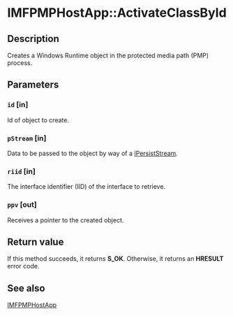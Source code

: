 # IMFPMPHostApp::ActivateClassById

## Description

Creates a Windows Runtime object in the protected media path (PMP) process.

## Parameters

### `id` [in]

Id of object to create.

### `pStream` [in]

Data to be passed to the object by way of a [IPersistStream](https://learn.microsoft.com/windows/desktop/api/objidl/nn-objidl-ipersiststream).

### `riid` [in]

The interface identifier (IID) of the interface to retrieve.

### `ppv` [out]

Receives a pointer to the created object.

## Return value

If this method succeeds, it returns **S_OK**. Otherwise, it returns an **HRESULT** error code.

## See also

[IMFPMPHostApp](https://learn.microsoft.com/windows/desktop/api/mfidl/nn-mfidl-imfpmphostapp)